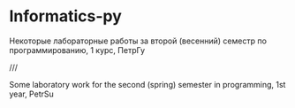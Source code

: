 # Informatics-py

Некоторые лабораторные работы за второй (весенний) семестр по программированию, 1 курс, ПетрГу

///

Some laboratory work for the second (spring) semester in programming, 1st year, PetrSu
